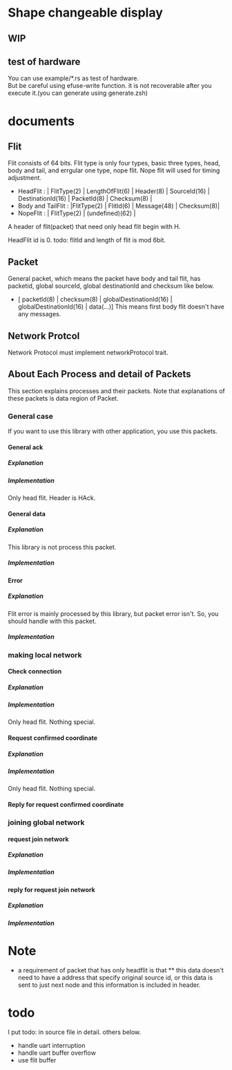 # Shape changeable display

## WIP

## test of hardware
You can use example/\*.rs as test of hardware.  
But be careful using efuse-write function. it is not recoverable after you execute it.(you can generate using generate.zsh)
<!-- But you should not use efuse.rs before  -->

# documents
## Flit
Flit consists of 64 bits. Flit type is only four types, basic three types, head, body and tail, and errgular one type, nope flit.
Nope flit will used for timing adjustment.
* HeadFlit : 
| FlitType(2) | LengthOfFlit(6) | Header(8) | SourceId(16) | DestinationId(16) | PacketId(8) | Checksum(8) |
* Body and TailFlit : 
|FlitType(2) | FlitId(6) | Message(48) | Checksum(8)|
* NopeFlit : 
| FlitType(2) | (undefined)(62) |

A header of flit(packet) that need only head flit begin with H.

HeadFlit id is 0.
todo: flitId and length of flit is mod 6bit.

## Packet
General packet, which means the packet have body and tail flit, has packetid, global sourceId, global destinationId and checksum like below.
* [ packetId(8) | checksum(8) | globalDestinationId(16) | globalDestinationId(16) | data(...)]
This means first body flit doesn't have any messages.

## Network Protcol
Network Protocol must implement networkProtocol trait.

## About Each Process and detail of Packets
This section explains processes and their packets.
Note that explanations of these packets is data region of Packet.

### General case
If you want to use this library with other application, you use this packets.

#### General ack
##### Explanation
##### Implementation
Only head flit. 
Header is HAck.

#### General data
##### Explanation
This library is not process this packet.
##### Implementation

#### Error
##### Explanation
Flit error is mainly processed by this library, but packet error isn't.
So, you should handle with this packet.
##### Implementation

### making local network

#### Check connection
##### Explanation
##### Implementation
Only head flit. Nothing special.
#### Request confirmed coordinate
##### Explanation
##### Implementation
Only head flit. Nothing special.
#### Reply for request confirmed coordinate

### joining global network

#### request join network
##### Explanation
##### Implementation

#### reply for request join network
##### Explanation
##### Implementation

# Note
* a requirement of packet that has only headflit is that
** this data doesn't need to have a address that specify original source id, or this data is sent to just next node and this information is included in header.

# todo
I put todo: in source file in detail. others below.
* handle uart interruption
* handle uart buffer overflow 
* use flit buffer
